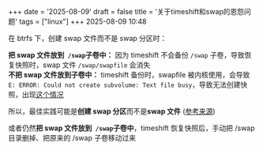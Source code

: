 +++
date = '2025-08-09'
draft = false
title = '关于timeshift和swap的恩怨问题'
tags = ["linux"]
+++
2025-08-09 10:48

在 btrfs 下，创建 swap 文件而不是 swap 分区时：

**把 swap 文件放到**​ **​ `/swap` ​**​**子卷中：**  因为 timeshift 不会备份 `/swap` 子卷，导致恢复快照时，swap 文件 `/swap/swapfile` 会消失  
**不把 swap 文件放到子卷中：**  timeshift 备份时，swapfile 被内核使用，会导致 `E: ERROR: Could not create subvolume: Text file busy`，导致无法创建快照，出现[这个情况](https://forum.archlinuxcn.org/t/topic/14195)

所以，最佳实践可能是**创建 swap 分区**而不是**swap 文件** ([参考来源](https://forum.archlinuxcn.org/t/topic/14276))

或者仍然**把 swap 文件放到**​ **​ `/swap` ​**​**子卷中**，timeshift 恢复快照后，手动把 /swap 目录删掉、把原来的 /swap 子卷移动过来

‍
